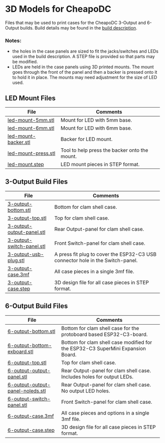 # 3D Models for CheapoDC

Files that may be used to print cases for the CheapoDC 3-Output and 6-Output builds. Build details may be found in the [build description](https://hcomet.github.io/CheapoDC/CheapoDCBuild.html).

### Notes:

* the holes in the case panels are sized to fit the jacks/switches and LEDs used in the build description. A STEP file is provided so that parts may be modified.
* LEDs are held in the case panels using 3D printed mounts. The mount goes through the front of the panel and then a backer is pressed onto it to hold it in place. The mounts may need adjustment for the size of LED used.

## LED Mount Files

|File|Comments|
|---|---|
|[led-mount-5mm.stl](https://github.com/hcomet/CheapoDC/blob/main/3D-Models/led-mount-5mm.stl)|Mount for LED with 5mm base.|
|[led-mount-6mm.stl](https://github.com/hcomet/CheapoDC/blob/main/3D-Models/led-mount-6mm.stl)|Mount for LED with 6mm base.|
|[led-mount-backer.stl](https://github.com/hcomet/CheapoDC/blob/main/3D-Models/led-mount-backer.stl)|Backer for LED mount.|
|[led-mount-press.stl](https://github.com/hcomet/CheapoDC/blob/main/3D-Models/led-mount-press.stl)|Tool to help press the backer onto the mount.|
|[led-mount.step](https://github.com/hcomet/CheapoDC/blob/main/3D-Models/led-mount.step)|LED mount pieces in STEP format.|

## 3-Output Build Files

|File|Comments|
|---|---|
|[3-output-bottom.stl](https://github.com/hcomet/CheapoDC/blob/main/3D-Models/3-output-bottom.stl)|Bottom for clam shell case.|
|[3-output-top.stl](https://github.com/hcomet/CheapoDC/blob/main/3D-Models/3-output-top.stl)|Top for clam shell case.|
|[3-output-output-panel.stl](https://github.com/hcomet/CheapoDC/blob/main/3D-Models/3-output-output-panel.stl)|Rear Output-panel for clam shell case.|
|[3-output-switch-panel.stl](https://github.com/hcomet/CheapoDC/blob/main/3D-Models/3-output-switch-panel.stl)|Front Switch-panel for clam shell case.|
|[3-output-usb-plug.stl](https://github.com/hcomet/CheapoDC/blob/main/3D-Models/3-output-usb-plug.stl)|A press fit plug to cover the ESP32-C3 USB connector hole in the Switch-panel.|
|[3-output-case.3mf](https://github.com/hcomet/CheapoDC/blob/main/3D-Models/3-output-case.3mf)|All case pieces in a single 3mf file.|
|[3-output-case.step](https://github.com/hcomet/CheapoDC/blob/main/3D-Models/3-output-case.step)|3D design file for all case pieces in STEP format.|

## 6-Output Build Files

|File|Comments|
|---|---|
|[6-output-bottom.stl](https://github.com/hcomet/CheapoDC/blob/main/3D-Models/6-output-bottom.stl)|Bottom for clam shell case for the protoboard based ESP32-C3-board.|
|[6-output-bottom-exboard.stl](https://github.com/hcomet/CheapoDC/blob/main/3D-Models/6-output-bottom-exboard.stl)|Bottom for clam shell case modified for the ESP32-C3 SuperMini Expansion Board.|
|[6-output-top.stl](https://github.com/hcomet/CheapoDC/blob/main/3D-Models/6-output-top.stl)|Top for clam shell case.|
|[6-output-output-panel.stl](https://github.com/hcomet/CheapoDC/blob/main/3D-Models/6-output-output-panel.stl)|Rear Output-panel for clam shell case. Includes holes for output LEDs.|
|[6-output-output-panel-noleds.stl](https://github.com/hcomet/CheapoDC/blob/main/3D-Models/6-output-output-panel-noleds.stl)|Rear Output-panel for clam shell case. No output LED holes.|
|[6-output-switch-panel.stl](https://github.com/hcomet/CheapoDC/blob/main/3D-Models/6-output-switch-panel.stl)|Front Switch-panel for clam shell case.|
|[6-output-case.3mf](https://github.com/hcomet/CheapoDC/blob/main/3D-Models/6-output-case.3mf)|All case pieces and options in a single 3mf file.|
|[6-output-case.step](https://github.com/hcomet/CheapoDC/blob/main/3D-Models/6-output-case.step)|3D design file for all case pieces in STEP format.|
